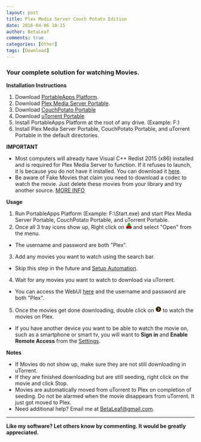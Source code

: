 ```yaml
---
layout: post
title: Plex Media Server Couch Potato Edition
date: 2016-04-06 10:15
author: BetaLeaf
comments: true
categories: [Other]
tags: [Download]
---
```

### Your complete solution for watching Movies.  

**Installation Instructions**  

1. Download [PortableApps Platform](http://portableapps.com/download/success).  
2. Download [Plex Media Server Portable](https://betaleaf.net/assets/dl/PlexMediaServerPortable.paf.exe).  
3. Download [CouchPotato Portable](https://betaleaf.net/assets/dl/CouchPotatoPortable.paf.exe)  
4. Download [uTorrent Portable](https://betaleaf.net/assets/dl/uTorrentPortable_online.paf.exe)  
5. Install PortableApps Platform at the root of any drive. (Example: F:\)  
6. Install Plex Media Server Portable, CouchPotato Portable, and uTorrent Portable in the default directories.  

**IMPORTANT**  

  * Most computers will already have Visual C++ Redist 2015 (x86) installed and is required for Plex Media Server to function. If it refuses to launch, it is because you do not have it installed. You can download it [here](https://www.microsoft.com/en-us/download/details.aspx?id=48145).
  * Be aware of Fake Movies that claim you need to download a codec to watch the movie. Just delete these movies from your library and try another source. [MORE INFO](https://betaleaf.net/PMSCP-Tips)

**Usage**  

1. Run PortableApps Platform (Example: F:\Start.exe) and start Plex Media Server Portable, CouchPotato Portable, and uTorrent Portable.  
2. Once all 3 tray icons show up, Right click on ![CouchPotato's Tray Icon](/I/cp.png) and select "Open" from the menu.  
  * The username and password are both "Plex".  
3. Add any movies you want to watch using the search bar.  
  * Skip this step in the future and [Setup Automation](http://localhost:5050/settings/automation/).  
4. Wait for any movies you want to watch to download via uTorrent.
  * You can access the WebUI [here](http://Plex:Plex@localhost:5051/gui/) and the username and password are both "Plex".  
5. Once the movies get done downloading, double click on ![Plex Media Server's Tray Icon](/I/pms.png) to watch the movies on Plex.  
  * If you have another device you want to be able to watch the movie on, such as a smartphone or smart tv, you will want to **Sign in** and **Enable Remote Access** from the [Settings](http://127.0.0.1:32400/web/index.html#!/settings/server).  

**Notes**  

  * If Movies do not show up, make sure they are not still downloading in uTorrent.  
  * If they are finished downloading but are still seeding, right click on the movie and click Stop.  
  * Movies are automatically moved from uTorrent to Plex on completion of seeding. Do not be alarmed when the movie disappears from uTorrent. It just got moved to Plex.  
  * Need additional help? Email me at [BetaLeaf@gmail.com](mailto:betaleaf@gmail.com).  

---

**Like my software? Let others know by commenting. It would be greatly appreciated.**  
